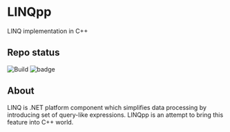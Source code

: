 # LINQpp
LINQ implementation in C++

## Repo status
![Build](https://github.com/qjcina/LINQpp/workflows/Build/badge.svg) ![badge](https://img.shields.io/endpoint?url=https://gist.githubusercontent.com/qjcina/beb364d3e95c4db5ef641cd01ff61634/raw/test.json)

## About
LINQ is .NET platform component which simplifies data processing by introducing set of query-like expressions. LINQpp is an attempt to bring this feature into C++ world.
